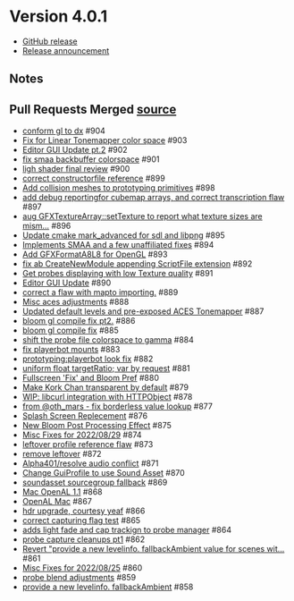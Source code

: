 # Version 4.0.1

* [GitHub release](https://github.com/TorqueGameEngines/Torque3D/releases/tag/v4.0)
* [Release announcement](https://torque3d.org/forums/topic/5843-torque3d-401-released/)

## Notes

## Pull Requests Merged [source](https://github.com/TorqueGameEngines/Torque3D/releases/tag/v4.0.1) <a href="#toc1" id="toc1"></a>

* [conform gl to dx](https://github.com/TorqueGameEngines/Torque3D/pull/904) #904
* [Fix for Linear Tonemapper color space](https://github.com/TorqueGameEngines/Torque3D/pull/903) #903
* [Editor GUI Update pt.2](https://github.com/TorqueGameEngines/Torque3D/pull/902) #902
* [fix smaa backbuffer colorspace](https://github.com/TorqueGameEngines/Torque3D/pull/901) #901
* [ligh shader final review](https://github.com/TorqueGameEngines/Torque3D/pull/900) #900&#x20;
* [correct constructorfile reference](https://github.com/TorqueGameEngines/Torque3D/pull/899) #899
* [Add collision meshes to prototyping primitives](https://github.com/TorqueGameEngines/Torque3D/pull/898) #898
* [add debug reportingfor cubemap arrays, and correct transcription flaw](https://github.com/TorqueGameEngines/Torque3D/pull/897) #897
* [aug GFXTextureArray::setTexture to report what texture sizes are mism…](https://github.com/TorqueGameEngines/Torque3D/pull/896) #896
* [Update cmake mark\_advanced for sdl and libpng](https://github.com/TorqueGameEngines/Torque3D/pull/895) #895
* [Implements SMAA and a few unaffiliated fixes](https://github.com/TorqueGameEngines/Torque3D/pull/894) #894
* [Add GFXFormatA8L8 for OpenGL](https://github.com/TorqueGameEngines/Torque3D/pull/893) #893
* [fix ab CreateNewModule appending ScriptFile extension](https://github.com/TorqueGameEngines/Torque3D/pull/892) #892
* [G](https://github.com/TorqueGameEngines/Torque3D/pull/891)[et probes displaying with low Texture quality](https://github.com/TorqueGameEngines/Torque3D/pull/891) #891
* [Editor GUI Update](https://github.com/TorqueGameEngines/Torque3D/pull/890) #890
* [correct a flaw with mapto importing.](https://github.com/TorqueGameEngines/Torque3D/pull/889) #889
* [Misc aces adjustments](https://github.com/TorqueGameEngines/Torque3D/pull/888) #888
* [Updated default levels and pre-exposed ACES Tonemapper](https://github.com/TorqueGameEngines/Torque3D/pull/887) #887
* [bloom gl compile fix pt2.](https://github.com/TorqueGameEngines/Torque3D/pull/886) #886
* [bloom gl compile fix](https://github.com/TorqueGameEngines/Torque3D/pull/885) #885
* [shift the probe file colorspace to gamma](https://github.com/TorqueGameEngines/Torque3D/pull/884) #884
* [fix playerbot mounts](https://github.com/TorqueGameEngines/Torque3D/pull/883) #883
* [prototyping:playerbot look fix](https://github.com/TorqueGameEngines/Torque3D/pull/882) #882
* [uniform float targetRatio; var by request](https://github.com/TorqueGameEngines/Torque3D/pull/881) #881
* [Fullscreen 'Fix' and Bloom Pref](https://github.com/TorqueGameEngines/Torque3D/pull/880) #880
* [Make Kork Chan transparent by default](https://github.com/TorqueGameEngines/Torque3D/pull/879) #879
* [WIP: libcurl integration with HTTPObject](https://github.com/TorqueGameEngines/Torque3D/pull/878) #878
* [from @oth\_mars - fix borderless value lookup](https://github.com/TorqueGameEngines/Torque3D/pull/877) #877
* [Splash Screen Replecement](https://github.com/TorqueGameEngines/Torque3D/pull/876) #876
* [New Bloom Post Processing Effect](https://github.com/TorqueGameEngines/Torque3D/pull/875) #875
* [Misc Fixes for 2022/08/29](https://github.com/TorqueGameEngines/Torque3D/pull/874) #874
* [leftover profile reference flaw](https://github.com/TorqueGameEngines/Torque3D/pull/873) #873
* [remove leftover](https://github.com/TorqueGameEngines/Torque3D/pull/872) #872
* [Alpha401/resolve audio conflict](https://github.com/TorqueGameEngines/Torque3D/pull/871) #871
* [Change GuiProfile to use Sound Asset](https://github.com/TorqueGameEngines/Torque3D/pull/870) #870
* [soundasset sourcegroup fallback](https://github.com/TorqueGameEngines/Torque3D/pull/869) #869
* [Mac OpenAL 1.1](https://github.com/TorqueGameEngines/Torque3D/pull/868) #868
* [OpenAL Mac](https://github.com/TorqueGameEngines/Torque3D/pull/867) #867
* [hdr upgrade, courtesy yeaf](https://github.com/TorqueGameEngines/Torque3D/pull/866) #866
* [correct capturing flag test](https://github.com/TorqueGameEngines/Torque3D/pull/865) #865
* [adds light fade and cap trackign to probe manager](https://github.com/TorqueGameEngines/Torque3D/pull/864) #864
* [probe capture cleanups pt1](https://github.com/TorqueGameEngines/Torque3D/pull/862) #862
* [Revert "provide a new levelinfo. fallbackAmbient value for scenes wit…](https://github.com/TorqueGameEngines/Torque3D/pull/861) #861
* [Misc Fixes for 2022/08/25](https://github.com/TorqueGameEngines/Torque3D/pull/860) #860
* [probe blend adjustments](https://github.com/TorqueGameEngines/Torque3D/pull/859) #859
* [provide a new levelinfo. fallbackAmbient](https://github.com/TorqueGameEngines/Torque3D/pull/858) #858
